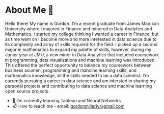 # About Me 👋 

Hello there! My name is Gordon. I'm a recent graduate from James Madison University where I majored in Finance and minored in Data Analytics and Mathematics. I started my college thinking I wanted a career in Finance, but as time went on I become more and more interested in data science due to its complexity and array of skills required for the field. I picked up a second major in mathematics to expand my palette of skills, however, during my Junior year at JMU, a new minor in Data Analytics that included coursework in programming, data visualizations and machine learning was introduced. This offered the perfect opportunity to balance my coursework between business acumen, programming and mahcine learning skills, and mathematics knowledge, all the skills needed to be a data scientist. I'm currently pursuing a career in data science and am intersted in sharing my personal projects and contributing to data science and machine learning open source projects.

- 🌱 I’m currently learning Tableau and Neural Networks
- 📫 How to reach me - email: gordonmilleriv@gmail.com

<!---
gordongmilleriv/gordongmilleriv is a ✨ special ✨ repository because its `README.md` (this file) appears on your GitHub profile.
You can click the Preview link to take a look at your changes.
--->
